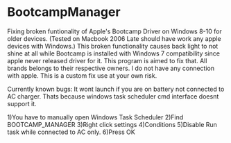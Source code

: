 # BootcampManager
Fixing broken funtionality of Apple's Bootcamp Driver on Windows 8-10 for older devices. (Tested on Macbook 2006 Late should have work any apple devices with Windows.) This broken functionality causes back light to not shine at all while Bootcamp is installed with Windows 7 compatibility since apple never released driver for it. This program is aimed to fix that. All brands belongs to their respective owners. I do not have any connection with apple. This is a custom fix use at your own risk. 

Currently known bugs: It wont launch if you are on battery not connected to AC charger. Thats because windows task scheduler cmd interface doesnt support it.

1)You have to manually open Windows Task Scheduler
2)Find BOOTCAMP_MANAGER
3)Right click settings
4)Conditions
5)Disable Run task while connected to AC only.
6)Press OK
